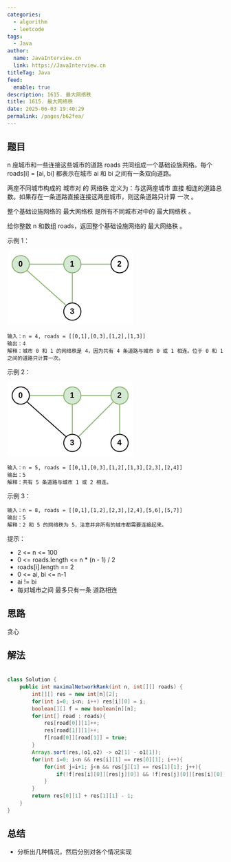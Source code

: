 ```yaml
---
categories: 
  - algorithm
  - leetcode
tags: 
  - Java
author: 
  name: JavaInterview.cn
  link: https://JavaInterview.cn
titleTag: Java
feed: 
  enable: true
description: 1615. 最大网络秩
title: 1615. 最大网络秩
date: 2025-06-03 19:40:29
permalink: /pages/b62fea/
---
```


## 题目

n 座城市和一些连接这些城市的道路 roads 共同组成一个基础设施网络。每个 roads[i] = [ai, bi] 都表示在城市 ai 和 bi 之间有一条双向道路。

两座不同城市构成的 城市对 的 网络秩 定义为：与这两座城市 直接 相连的道路总数。如果存在一条道路直接连接这两座城市，则这条道路只计算 一次 。

整个基础设施网络的 最大网络秩 是所有不同城市对中的 最大网络秩 。

给你整数 n 和数组 roads，返回整个基础设施网络的 最大网络秩 。



示例 1：

![1615ex1.png](../../../media/pictures/leetcode/1615ex1.png)

    输入：n = 4, roads = [[0,1],[0,3],[1,2],[1,3]]
    输出：4
    解释：城市 0 和 1 的网络秩是 4，因为共有 4 条道路与城市 0 或 1 相连。位于 0 和 1 之间的道路只计算一次。
示例 2：

![1615ex2.png](../../../media/pictures/leetcode/1615ex2.png)

    输入：n = 5, roads = [[0,1],[0,3],[1,2],[1,3],[2,3],[2,4]]
    输出：5
    解释：共有 5 条道路与城市 1 或 2 相连。
示例 3：

    输入：n = 8, roads = [[0,1],[1,2],[2,3],[2,4],[5,6],[5,7]]
    输出：5
    解释：2 和 5 的网络秩为 5，注意并非所有的城市都需要连接起来。


提示：

* 2 <= n <= 100
* 0 <= roads.length <= n * (n - 1) / 2
* roads[i].length == 2
* 0 <= ai, bi <= n-1
* ai != bi
* 每对城市之间 最多只有一条 道路相连

## 思路

贪心

## 解法
```java

class Solution {
    public int maximalNetworkRank(int n, int[][] roads) {
        int[][] res = new int[n][2];
        for(int i=0; i<n; i++) res[i][0] = i;
        boolean[][] f = new boolean[n][n];
        for(int[] road : roads){
            res[road[0]][1]++;
            res[road[1]][1]++;
            f[road[0]][road[1]] = true;
        }
        Arrays.sort(res,(o1,o2) -> o2[1] - o1[1]);
        for(int i=0; i<n && res[i][1] == res[0][1]; i++){
            for(int j=i+1; j<n && res[j][1] == res[1][1]; j++){
                if(!f[res[i][0]][res[j][0]] && !f[res[j][0]][res[i][0]]) return res[i][1] + res[j][1];
            }
        }
        return res[0][1] + res[1][1] - 1;
    }
}
```

## 总结

- 分析出几种情况，然后分别对各个情况实现 

